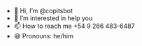 - 👋 Hi, I’m @copitsbot
- 👀 I’m interested in help you 
- 📫 How to reach me +54 9 266 483-6487
- 😄 Pronouns: he/him

<!---
shiritoJ/shiritoJ is a ✨ special ✨ repository because its `README.md` (this file) appears on your GitHub profile.
You can click the Preview link to take a look at your changes.
--->
